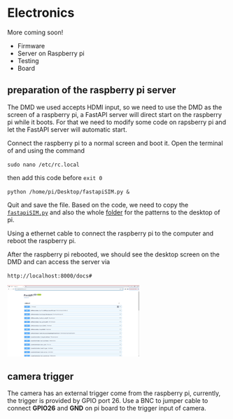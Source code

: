 # Electronics

More coming soon!

- Firmware
- Server on Raspberry pi
- Testing
- Board

## preparation of the raspberry pi server

The DMD we used accepts HDMI input, so we need to use the DMD as the screen of a raspberry pi, a FastAPI server will direct start on the raspberry pi while it boots. For that we need to modify some code on rapsberry pi and let the FastAPI server will automatic start.

Connect the raspberry pi to a normal screen and boot it. Open the terminal of and using the command 

``sudo nano /etc/rc.local``

then add this code before ``exit 0``

``python /home/pi/Desktop/fastapiSIM.py &``

Quit and save the file. Based on the code, we need to copy the [``fastapiSIM.py``](./Code/fastapiSIM.py) and also the whole [folder](./Pattern_SIMMO) for the patterns to the desktop of pi.

Using a ethernet cable to connect the raspberry pi to the computer and reboot the raspberry pi.

After the raspberry pi rebooted, we should see the desktop screen on the DMD and can access the server via 

``http://localhost:8000/docs#``

<img src="IMAGES/FastAPI_Screenshot.png"  title = "Screenshot of FastAPI server" width="60%" height="auto">

## camera trigger

The camera has an external trigger come from the raspberry pi, currently, the trigger is provided by GPIO port 26. Use a BNC to jumper cable to connect **GPIO26** and **GND** on pi board to the trigger input of camera.

